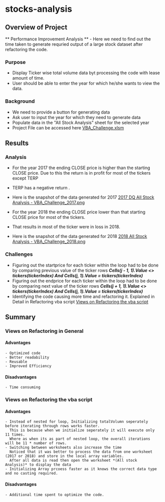 # stocks-analysis

## Overview of Project
** Performance Improvement Analysis ** - Here we need to find out the time taken to generate requried output of a large stock dataset after refactoring the code.
 
### Purpose
 * Display Ticker wise total volume data byt processing the code with lease amount of time.
 * User should be able to enter the year for which he/she wants to view the data.

### Background
 * We need to provide a button for generating data
 * Ask user to input the year for which they need to generate data
 * Populate data in the "All Stock Analysis" sheet for the selected year
 * Project File can be accessed here [VBA_Challenge.xlsm](https://github.com/DeepaGheewala/stocks-analysis/blob/fba3f0cd97161073239e8849cd970af687b26295/vba_Challenge.xlsm)

## Results

### Analysis
 * For the year 2017 the ending CLOSE price is higher than the starting CLOSE price. Due to this the return is in profit for most of the tickers except TERP
 * TERP has a negative return .
 * Here is the snapshot of the data generated for 2017 [2017 DQ All Stock Analysis - VBA_Challenge_2017.png](https://github.com/DeepaGheewala/stocks-analysis/blob/fba3f0cd97161073239e8849cd970af687b26295/Resources/VBA_Challenge_2017.png)

 * For the year 2018 the ending CLOSE price lower than that starting CLOSE price for most of the tickers. 
 * That results in most of the ticker were in loss in 2018.
 * Here is the snapshot of the data generated for 2018 [2018 All Stock Analysis - VBA_Challenge_2018.png](https://github.com/DeepaGheewala/stocks-analysis/blob/fba3f0cd97161073239e8849cd970af687b26295/Resources/VBA_Challenge_2018.png) 

### Challenges
 * Figuring out the startprice for each ticker within the loop had to be done by comparing previous value of the ticker rows 
 ***Cells(j - 1, 1).Value <> tickers(tickerIndex) And Cells(j, 1).Value = tickers(tickerIndex)***
 * Figuring out the endprice for each ticker within the loop had to be done by comparing next value of the ticker rows 
 ***Cells(j + 1, 1).Value <> tickers(tickerIndex) And Cells(j, 1).Value = tickers(tickerIndex)***
 * Identifying the code causing more time and refactoring it. Explained in Detail in Refactoring vba script [Views on Refactoring the vba script](#Views-on-Refactoring-the-vba-script)

## Summary
 ### Views on Refactoring in General
 #### Advantages 
	- Optimized code
 	- Better readability 
	- Reusable 
	- Improved Efficiency
 #### Disadvantages 
	- Time consuming

 ### Views on Refactoring the vba script
  #### Advantages
	- Instead of nested for loop, Initializing totalVolumn seperately before iterating through rows works faster. 
	  This is because when we initialize seperately it will execute only 11 times. 
	  Where as when its as part of nested loop, the overall iterations will be 11 * number of rows.
	- Switching between worksheets also increase the time 
	  Noticed that it was better to process the data from one worksheet (2017 or 2018) and store in the local array variables.
	  After all data is read then open the worksheet *(All stock Analysis)* to display the data 
	- Initializing Array prcoess faster as it knows the correct data type and no casting required.

 #### Disadvantages 
	- Additional time spent to optimize the code.
